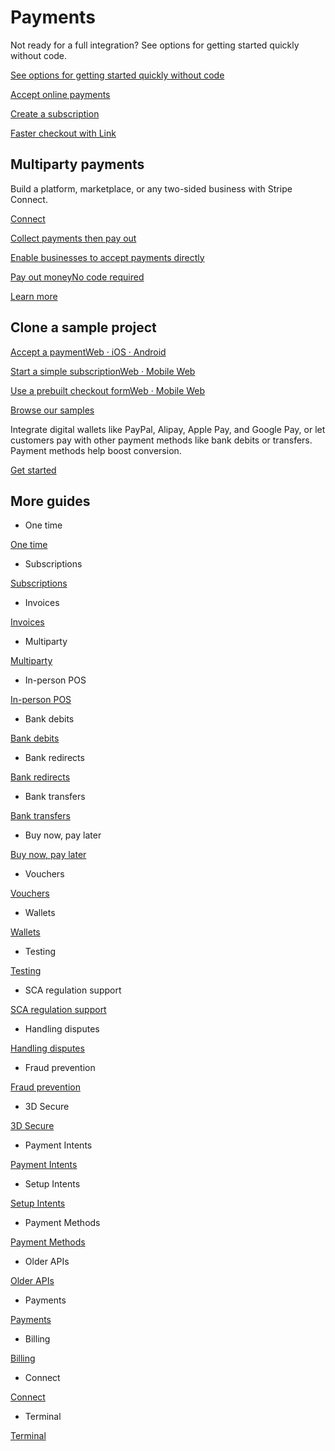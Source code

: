 # Payments

Not ready for a full integration? See options for getting started quickly without code.

[See options for getting started quickly without code](/no-code)

[Accept online payments](/checkout/quickstart)

[Create a subscription](/billing/quickstart)

[Faster checkout with Link](/payments/link)

## Multiparty payments

Build a platform, marketplace, or any two-sided business with Stripe Connect.

[Connect](/connect)

[Collect payments then pay out](/connect/collect-then-transfer-guide)

[Enable businesses to accept payments directly](/connect/enable-payment-acceptance-guide)

[Pay out moneyNo code required](/connect/add-and-pay-out-guide)

[Learn more](/docs/connect)

## Clone a sample project

[Accept a paymentWeb · iOS · Android](https://github.com/stripe-samples/accept-a-payment)

[Start a simple subscriptionWeb · Mobile Web](https://github.com/stripe-samples/checkout-single-subscription)

[Use a prebuilt checkout formWeb · Mobile Web](https://github.com/stripe-samples/checkout-one-time-payments)

[Browse our samples](/samples)

Integrate digital wallets like PayPal, Alipay, Apple Pay, and Google Pay, or let customers pay with other payment methods like bank debits or transfers. Payment methods help boost conversion.

[Get started](/docs/payments/payment-methods/overview)

## More guides

- One time

[One time](/payments/accept-a-payment)

- Subscriptions

[Subscriptions](/billing/quickstart)

- Invoices

[Invoices](/invoicing)

- Multiparty

[Multiparty](/connect)

- In-person POS

[In-person POS](/terminal)

- Bank debits

[Bank debits](/payments/bank-debits)

- Bank redirects

[Bank redirects](/payments/bank-redirects)

- Bank transfers

[Bank transfers](/payments/bank-transfers)

- Buy now, pay later

[Buy now, pay later](/payments/buy-now-pay-later)

- Vouchers

[Vouchers](/payments/vouchers)

- Wallets

[Wallets](/payments/wallets)

- Testing

[Testing](/testing)

- SCA regulation support

[SCA regulation support](/strong-customer-authentication)

- Handling disputes

[Handling disputes](/disputes/responding)

- Fraud prevention

[Fraud prevention](/radar)

- 3D Secure

[3D Secure](/payments/3d-secure)

- Payment Intents

[Payment Intents](/payments/payment-intents)

- Setup Intents

[Setup Intents](/payments/setup-intents)

- Payment Methods

[Payment Methods](/payments/payment-methods)

- Older APIs

[Older APIs](/payments/older-apis)

- Payments

[Payments](/payments/more-payment-scenarios)

- Billing

[Billing](/billing)

- Connect

[Connect](/connect)

- Terminal

[Terminal](/terminal)
